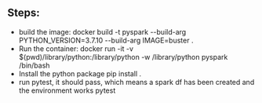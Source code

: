 ## Steps:

- build the image:
  docker build -t pyspark --build-arg PYTHON_VERSION=3.7.10 --build-arg IMAGE=buster .
- Run the container:
  docker run -it -v $(pwd)/library/python:/library/python -w /library/python pyspark /bin/bash
- Install the python package
  pip install .
- run pytest, it should pass, which means a spark df has been created and the environment works
  pytest
